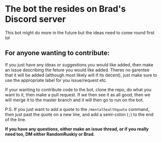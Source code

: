 # **The bot the resides on Brad's Discord server**

This bot might do more in the future but the ideas need to come round first lol

## For anyone wanting to contribute:
If you just have any ideas or suggestions you would like added, then make an issue describing the feture you would like added. Theres no garentee that it will be added (although most likely will if its decent), just make sure to use the appropriate label for you issue/request etc.

If your wanting to contribute code to the bot, clone the repo, do what you want to it, then make a pull request. If we then see it as all good, then we will merge it to the master branch and it will then go to run on the bot.

P.S. If you just want to add a quote to the `/mentalhealthquote` command, then just past the quote on a new line, and add a semi-colon (`;`) to the end of the line.

**If you have any questions, either make an issue thread, or if you really need too, DM either RandomRuskiy or Brad.**
